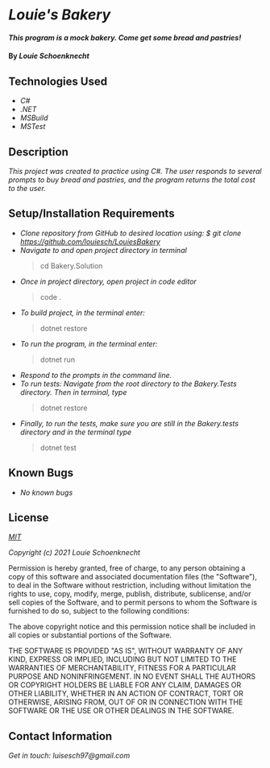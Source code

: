 # _Louie's Bakery_

#### _This program is a mock bakery. Come get some bread and pastries!_

#### By _**Louie Schoenknecht**_

## Technologies Used

* _C#_
* _.NET_
* _MSBuild_
* _MSTest_

## Description

_This project was created to practice using C#. The user responds to several prompts to buy bread and pastries, and the program returns the total cost to the user._

## Setup/Installation Requirements

* _Clone repository from GitHub to desired location using: $ git clone https://github.com/louiesch/LouiesBakery_
* _Navigate to and open project directory in terminal_
  > cd Bakery.Solution
* _Once in project directory, open project in code editor_
  >code .
* _To build project, in the terminal enter:_
  >dotnet restore
* _To run the program, in the terminal enter:_
  >dotnet run
* _Respond to the prompts in the command line._
* _To run tests: Navigate from the root directory to the Bakery.Tests directory. Then in terminal, type_
  >dotnet restore
* _Finally, to run the tests, make sure you are still in the Bakery.tests directory and in the terminal type_
  >dotnet test

## Known Bugs

* _No known bugs_

## License

_[MIT](https://choosealicense.com/licenses/mit/)_

_Copyright (c) 2021 Louie Schoenknecht_

Permission is hereby granted, free of charge, to any person obtaining a copy of this software and associated documentation files (the "Software"), to deal in the Software without restriction, including without limitation the rights to use, copy, modify, merge, publish, distribute, sublicense, and/or sell copies of the Software, and to permit persons to whom the Software is furnished to do so, subject to the following conditions:

The above copyright notice and this permission notice shall be included in all copies or substantial portions of the Software.

THE SOFTWARE IS PROVIDED "AS IS", WITHOUT WARRANTY OF ANY KIND, EXPRESS OR IMPLIED, INCLUDING BUT NOT LIMITED TO THE WARRANTIES OF MERCHANTABILITY, FITNESS FOR A PARTICULAR PURPOSE AND NONINFRINGEMENT. IN NO EVENT SHALL THE AUTHORS OR COPYRIGHT HOLDERS BE LIABLE FOR ANY CLAIM, DAMAGES OR OTHER LIABILITY, WHETHER IN AN ACTION OF CONTRACT, TORT OR OTHERWISE, ARISING FROM, OUT OF OR IN CONNECTION WITH THE SOFTWARE OR THE USE OR OTHER DEALINGS IN THE
SOFTWARE.

## Contact Information

_Get in touch: luisesch97@gmail.com_